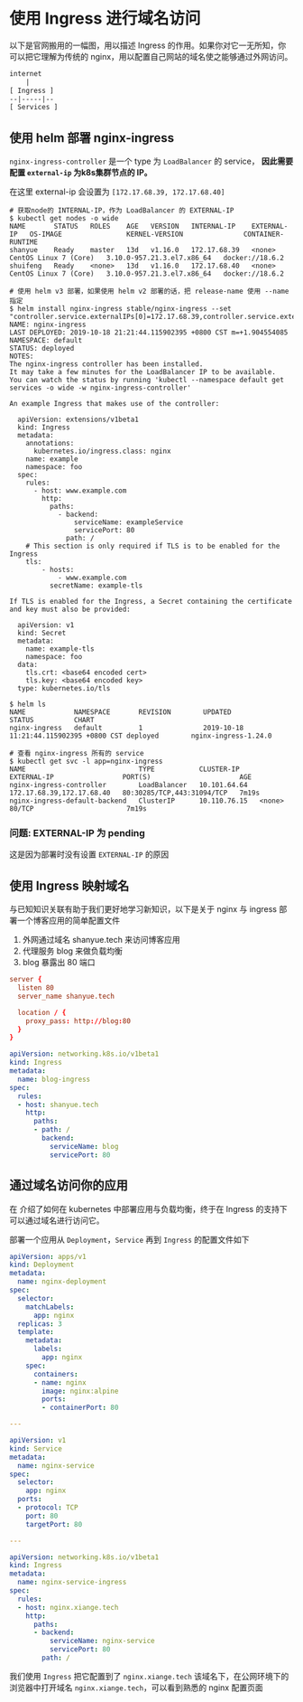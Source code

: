 # 使用 Ingress 进行域名访问

以下是官网搬用的一幅图，用以描述 Ingress 的作用。如果你对它一无所知，你可以把它理解为传统的 nginx，用以配置自己网站的域名使之能够通过外网访问。

``` txt
internet
    |
[ Ingress ]
--|-----|--
[ Services ]
```

## 使用 helm 部署 nginx-ingress

`nginx-ingress-controller` 是一个 type 为 `LoadBalancer` 的 service， **因此需要配置 `external-ip` 为k8s集群节点的 IP。**

在这里 external-ip 会设置为 `[172.17.68.39, 172.17.68.40]`

``` shell
# 获取node的 INTERNAL-IP，作为 LoadBalancer 的 EXTERNAL-IP
$ kubectl get nodes -o wide
NAME       STATUS   ROLES    AGE   VERSION   INTERNAL-IP    EXTERNAL-IP   OS-IMAGE                KERNEL-VERSION               CONTAINER-RUNTIME
shanyue    Ready    master   13d   v1.16.0   172.17.68.39   <none>        CentOS Linux 7 (Core)   3.10.0-957.21.3.el7.x86_64   docker://18.6.2
shuifeng   Ready    <none>   13d   v1.16.0   172.17.68.40   <none>        CentOS Linux 7 (Core)   3.10.0-957.21.3.el7.x86_64   docker://18.6.2

# 使用 helm v3 部署，如果使用 helm v2 部署的话，把 release-name 使用 --name 指定
$ helm install nginx-ingress stable/nginx-ingress --set "controller.service.externalIPs[0]=172.17.68.39,controller.service.externalIPs[1]=172.17.68.40"
NAME: nginx-ingress
LAST DEPLOYED: 2019-10-18 21:21:44.115902395 +0800 CST m=+1.904554085
NAMESPACE: default
STATUS: deployed
NOTES:
The nginx-ingress controller has been installed.
It may take a few minutes for the LoadBalancer IP to be available.
You can watch the status by running 'kubectl --namespace default get services -o wide -w nginx-ingress-controller'

An example Ingress that makes use of the controller:

  apiVersion: extensions/v1beta1
  kind: Ingress
  metadata:
    annotations:
      kubernetes.io/ingress.class: nginx
    name: example
    namespace: foo
  spec:
    rules:
      - host: www.example.com
        http:
          paths:
            - backend:
                serviceName: exampleService
                servicePort: 80
              path: /
    # This section is only required if TLS is to be enabled for the Ingress
    tls:
        - hosts:
            - www.example.com
          secretName: example-tls

If TLS is enabled for the Ingress, a Secret containing the certificate and key must also be provided:

  apiVersion: v1
  kind: Secret
  metadata:
    name: example-tls
    namespace: foo
  data:
    tls.crt: <base64 encoded cert>
    tls.key: <base64 encoded key>
  type: kubernetes.io/tls

$ helm ls
NAME            NAMESPACE       REVISION        UPDATED                                 STATUS          CHART
nginx-ingress   default         1               2019-10-18 11:21:44.115902395 +0800 CST deployed        nginx-ingress-1.24.0

# 查看 nginx-ingress 所有的 service
$ kubectl get svc -l app=nginx-ingress
NAME                            TYPE           CLUSTER-IP     EXTERNAL-IP                 PORT(S)                      AGE
nginx-ingress-controller        LoadBalancer   10.101.64.64   172.17.68.39,172.17.68.40   80:30285/TCP,443:31094/TCP   7m19s
nginx-ingress-default-backend   ClusterIP      10.110.76.15   <none>                      80/TCP                       7m19s
```

### 问题: EXTERNAL-IP 为 pending

这是因为部署时没有设置 `EXTERNAL-IP` 的原因

## 使用 Ingress 映射域名

与已知知识关联有助于我们更好地学习新知识，以下是关于 nginx 与 ingress 部署一个博客应用的简单配置文件

1. 外网通过域名 shanyue.tech 来访问博客应用
1. 代理服务 blog 来做负载均衡
1. blog 暴露出 80 端口

``` conf
server {
  listen 80
  server_name shanyue.tech

  location / {
    proxy_pass: http://blog:80
  }
}
```

``` yaml
apiVersion: networking.k8s.io/v1beta1
kind: Ingress
metadata:
  name: blog-ingress
spec:
  rules:
  - host: shanyue.tech
    http:
      paths:
      - path: /
        backend:
          serviceName: blog
          servicePort: 80
```

## 通过域名访问你的应用

在 []() 介绍了如何在 kubernetes 中部署应用与负载均衡，终于在 Ingress 的支持下可以通过域名进行访问它。

部署一个应用从 `Deployment`，`Service` 再到 `Ingress` 的配置文件如下

``` yaml
apiVersion: apps/v1
kind: Deployment
metadata:
  name: nginx-deployment
spec:
  selector:
    matchLabels:
      app: nginx
  replicas: 3
  template:
    metadata:
      labels:
        app: nginx
    spec:
      containers:
      - name: nginx
        image: nginx:alpine
        ports:
        - containerPort: 80

---

apiVersion: v1
kind: Service
metadata:
  name: nginx-service
spec:
  selector:
    app: nginx
  ports:
  - protocol: TCP
    port: 80
    targetPort: 80

---

apiVersion: networking.k8s.io/v1beta1
kind: Ingress
metadata:
  name: nginx-service-ingress
spec:
  rules:
  - host: nginx.xiange.tech
    http:
      paths:
      - backend:
          serviceName: nginx-service
          servicePort: 80
        path: /
```

我们使用 `Ingress` 把它配置到了 `nginx.xiange.tech` 该域名下，在公网环境下的浏览器中打开域名 `nginx.xiange.tech`，可以看到熟悉的 nginx 配置页面
